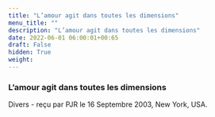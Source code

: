 ```yaml
---
title: "L’amour agit dans toutes les dimensions"
menu_title: ""
description: "L’amour agit dans toutes les dimensions"
date: 2022-06-01 06:00:01+00:65
draft: False
hidden: True
weight:
---
```

### L’amour agit dans toutes les dimensions

Divers - reçu par PJR le 16 Septembre 2003, New York, USA.



